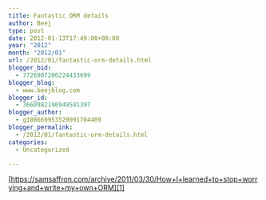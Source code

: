 ```yaml
---
title: Fantastic ORM details
author: Beej
type: post
date: 2012-01-13T17:49:00+00:00
year: "2012"
month: "2012/01"
url: /2012/01/fantastic-orm-details.html
blogger_bid:
  - 7726907200224433699
blogger_blog:
  - www.beejblog.com
blogger_id:
  - 3660982190949581397
blogger_author:
  - g108669953529091704409
blogger_permalink:
  - /2012/01/fantastic-orm-details.html
categories:
  - Uncategorized

---
```

[https://samsaffron.com/archive/2011/03/30/How+I+learned+to+stop+worrying+and+write+my+own+ORM][1]

 [1]: https://samsaffron.com/archive/2011/03/30/How+I+learned+to+stop+worrying+and+write+my+own+ORM "https://samsaffron.com/archive/2011/03/30/How+I+learned+to+stop+worrying+and+write+my+own+ORM"